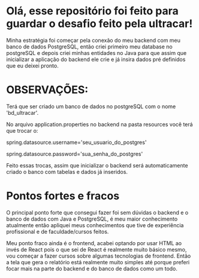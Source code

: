 # Olá, esse repositório foi feito para guardar o desafio feito pela ultracar!

Minha estratégia foi começar pela conexão do meu backend com meu banco de dados PostgreSQL, então criei primeiro meu database no postgreSQL e depois criei minhas entidades no Java para que assim que inicializar a aplicação do backend ele crie e já insira dados pré definidos que eu deixei pronto.

# OBSERVAÇÕES:

Terá que ser criado um banco de dados no postgreSQL com o nome 'bd_ultracar'.

No arquivo application.properties no backend na pasta resources você terá que trocar o:

spring.datasource.username='seu_usuario_do_postgres'

spring.datasource.password='sua_senha_do_postgres'

Feito essas trocas, assim que inicializar o backend será automaticamente criado o banco com tabelas e dados já inseridos.

# Pontos fortes e fracos

O principal ponto forte que consegui fazer foi sem dúvidas o backend e o banco de dados com Java e PostgreSQL, é meu maior conhecimento atualmente então apliquei meus conhecimentos que tive de experiência profissional e de faculdade/cursos feitos.

Meu ponto fraco ainda é o frontend, acabei optando por usar HTML ao invés de React pois o que sei de React é realmente muito básico mesmo, vou começar a fazer cursos sobre algumas tecnologias de frontend.
Então a tela que gera o relatório está realmente muito simples até porque preferi focar mais na parte do backend e do banco de dados como um todo.